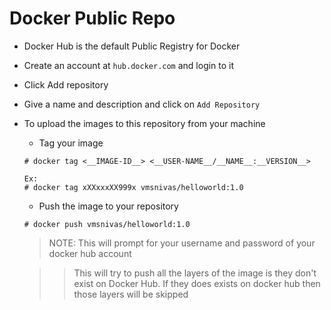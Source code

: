 # Docker Public Repo

- Docker Hub is the default Public Registry for Docker
- Create an account at `hub.docker.com` and login to it
- Click Add repository
- Give a name and description and click on `Add Repository`
- To upload the images to this repository from your machine
	- Tag your image

	```
	# docker tag <__IMAGE-ID__> <__USER-NAME__/__NAME__:__VERSION__>

	Ex:
	# docker tag xXXxxxXX999x vmsnivas/helloworld:1.0
	```

	- Push the image to your repository

	```
	# docker push vmsnivas/helloworld:1.0
	```

	> NOTE: This will prompt for your username and password of your docker hub account

	>> This will try to push all the layers of the image is they don't exist on Docker Hub. If they does exists on docker hub then those layers will be skipped